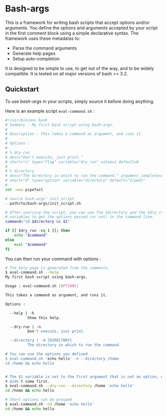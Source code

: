 Bash-args
=========

This is a framework for writing bash scripts that accept options and/or
arguments. You define the options and arguments accepted by your script in the
first comment block using a simple declarative syntax. The framework uses these
metadatas to:

- Parse the command arguments
- Generate help pages
- Setup auto-completion

It is designed to be simple to use, to get out of the way, and to be widely
compatible. It is tested on all major versions of bash >= 3.2.

Quickstart
----------

To use _bash-args_ in your scripts, simply source it before doing anything.

Here is an example script `eval-command.sh` :

```bash
#!/usr/bin/env bash
# Summary : My first bash script using bash-args.
#
# Description : This takes a command as argument, and runs it.
#
# Options :
#
# % dry-run
# desc="Don't execute, just print."
# short="n" type="flag" variable="dry_run" value=1 default=0
#
# % directory
# desc="The directory in which to run the command." argument_complete=directory
# short="d" type="option" variable="directory" default="$(pwd)"
#
set -euo pipefail

# source bash-args' init script
. path/to/bash-args/init_script.sh

# After sourcing the script, you can use the $directory and the $dry_run
# variables to get the options passed (or not) in the command line.
command="cd $directory && $1"

if [[ $dry_run -eq 1 ]]; then
    echo "$command"
else
    eval "$command"
fi
```

You can then run your command with options :

```bash
# The help page is generated from the comments.
$ eval-command.sh --help
My first bash script using bash-args.

Usage : eval-command.sh [OPTIONS]

This takes a command as argument, and runs it.

Options :

  --help | -h
          Show this help.

  --dry-run | -n
          Don't execute, just print.

  --directory | -d [DIRECTORY]
          The directory in which to run the command.

# You can use the options you defined
$ eval-command.sh 'echo hello' -n --directory /home
cd /home && echo hello


# The $1 variable is set to the first argument that is not an option, even if it
# didn't come first.
$ eval-command.sh --dry-run --directory /home 'echo hello'
cd /home && echo hello

# Short options can be grouped
$ eval-command.sh -nd /home 'echo hello'
cd /home && echo hello
```

